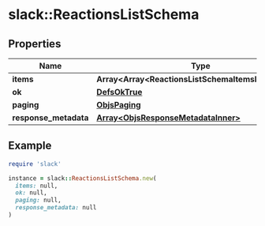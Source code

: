 # slack::ReactionsListSchema

## Properties

| Name | Type | Description | Notes |
| ---- | ---- | ----------- | ----- |
| **items** | **Array&lt;Array&lt;ReactionsListSchemaItemsInnerInner&gt;&gt;** |  |  |
| **ok** | [**DefsOkTrue**](DefsOkTrue.md) |  |  |
| **paging** | [**ObjsPaging**](ObjsPaging.md) |  | [optional] |
| **response_metadata** | [**Array&lt;ObjsResponseMetadataInner&gt;**](ObjsResponseMetadataInner.md) |  | [optional] |

## Example

```ruby
require 'slack'

instance = slack::ReactionsListSchema.new(
  items: null,
  ok: null,
  paging: null,
  response_metadata: null
)
```

